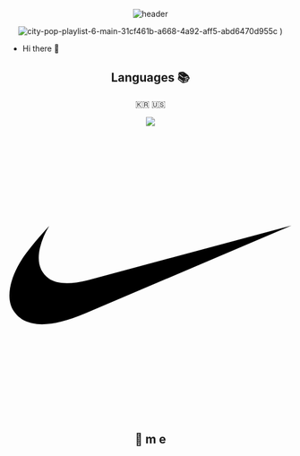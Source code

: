 <div align=center>

![header](https://capsule-render.vercel.app/api?type=soft&color=auto&height=150&section=header&text=xogjs&fontSize=70&animation=twinkling)
  
![city-pop-playlist-6-main-31cf461b-a668-4a92-aff5-abd6470d955c](https://user-images.githubusercontent.com/78254621/187934581-e88b722d-f906-4786-9ba6-88855fdbba99.gif)
)

  
<div align=left>

* Hi there 👋

 


<div align=center>
 

## Languages 📚

<p align="center"> 🇰🇷 🇺🇸 </p>
<img src="https://img.shields.io/badge/Nike-?styleflat-square&logo=Nike&logoColor=white"/>

<svg role="img" viewBox="0 0 24 24" xmlns="http://www.w3.org/2000/svg"><title>Nike</title><path d="M24 7.8L6.442 15.276c-1.456.616-2.679.925-3.668.925-1.12 0-1.933-.392-2.437-1.177-.317-.504-.41-1.143-.28-1.918.13-.775.476-1.6 1.036-2.478.467-.71 1.232-1.643 2.297-2.8a6.122 6.122 0 00-.784 1.848c-.28 1.195-.028 2.072.756 2.632.373.261.886.392 1.54.392.522 0 1.11-.084 1.764-.252L24 7.8z"/></svg>
## 💫 m e
 
